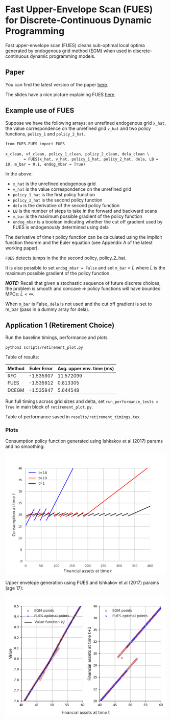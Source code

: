 # Fast Upper-Envelope Scan (FUES) for Discrete-Continuous Dynamic Programming

Fast upper-envelope scan (FUES) cleans sub-optimal local optima generated by endogenous grid method (EGM) when used in discrete-continuous dynamic programming models.

## Paper

You can find the latest version of the paper [here](FUES/blob/main/docs/FUES_EGM_21102024.pdf).

The slides have a nice picture explaining FUES [here](FUES/blob/main/docs/slides_05022023.pdf).

## Example use of FUES

Suppose we have the following arrays: an unrefined endogenous grid `x_hat`, the value correspondence on the unrefined grid `v_hat` 
and two policy functions, `policy_1` and `policy_2_hat`.

```
from FUES.FUES import FUES

x_clean, vf_clean, policy_1_clean, policy_2_clean, dela_clean \
        = FUES(x_hat, v_hat, policy_1_hat, policy_2_hat, dela, LB = 10, m_bar = 0.1, endog_mbar = True)
```

In the above:
- `x_hat` is the unrefined endogenous grid
- `v_hat` is the value correspondence on the unrefined grid
- `policy_1_hat` is the first policy function
- `policy_2_hat` is the second policy function
- `dela` is the derivative of the second policy function
- `LB` is the number of steps to take in the forward and backward scans
- `m_bar` is the maximum possible gradient of the policy function
- `endog_mbar` is a boolean indicating whether the cut off gradient used by FUES is endogenously determined using dela

The derivative of time t policy function can be calculated using the implicit function theorem and the Euler equation (see Appendix A of the latest working paper).

`FUES` detects jumps in the the second policy, policy_2_hat. 

It is also possible to set `endog_mbar = False` and set `m_bar` = $\bar{L}$ where $\bar{L}$ is the maximum possible gradient of the policy function. 

 **_NOTE:_** Recall that given a stochastic sequence of future discrete choices, the problem is smooth and concave $\Rightarrow$ policy functions will have bounded MPCs: $\bar{L}<\infty$. 

When `m_bar` is False, `dela` is not used and the cut off gradient is set to m_bar (pass in a dummy array for dela).



## Application 1 (Retirement Choice)

Run the baseline timings, performance and plots. 

```
python3 scripts/retirement_plot.py
```

Table of results:

| Method | Euler Error    | Avg. upper env. time (ms) |
|--------|----------------|---------------------------|
| RFC    | -1.535907      | 11.572099                 |
| FUES   | -1.535912      | 0.813305                  |
| DCEGM  | -1.535847      | 5.644548                  |


Run full timings across grid sizes and delta, set `run_performance_tests = True` in main block of `retirement_plot.py`. 

Table of performance saved in `results/retirement_timings.tex`.

### Plots 


Consumption policy function generated using Ishkakov et al (2017) params and no smoothing:

![ret_cons_all](results/plots/retirement/ret_cons_all.png)

Upper envelope generation using FUES and Ishkakov et al (2017) params (age 17):

![ret_vf_aprime_all_17](/results/plots/retirement/ret_vf_aprime_all_17_3000_sigma0.png)
